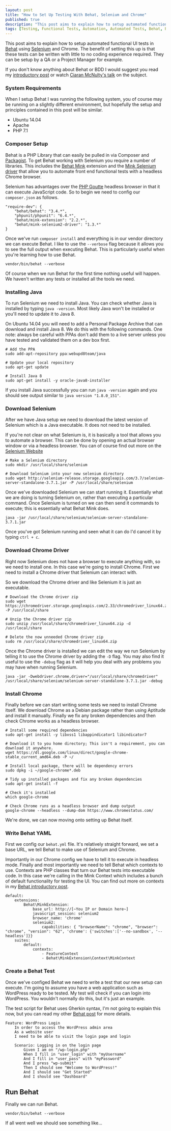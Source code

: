 ```yaml
---
layout: post
title: "How to Set Up Testing With Behat, Selenium and Chrome"
published: true
description: "This post aims to explain how to setup automated functional tests in Behat using Selenium and Chrome."
tags: [Testing, Functional Tests, Automation, Automated Tests, Behat, PHP, Selenium, BDD, Chrome, Linux]
---
```

This post aims to explain how to setup automated functional UI tests in [Behat](http://behat.org/en/latest/) using [Selenium](http://www.seleniumhq.org/) and Chrome. The benefit of setting this up is that these tests can be written with little to no coding experience required. They can be setup by a QA or a Project Manager for example.

If you don't know anything about Behat or BDD I would suggest you read my [introductory post](http://rbrt.wllr.info/2017/11/22/introduction-bdd-testing-with-behat.html) or watch [Ciaran McNulty's talk](https://www.youtube.com/watch?v=83GbyDpJDI4) on the subject.

### System Requirements

When I setup Behat I was running the following system, you of course may be running on a slightly different environment, but hopefully the setup and principles contained in this post will be similar.

- Ubuntu 14.04
- Apache
- PHP 7.1

### Composer Setup

Behat is a PHP Library that can easily be pulled in via Composer and [Packagist](https://packagist.org/packages/behat/behat). To get Behat working with Selenium you require a number of libraries. This includes the [Behat Mink](https://packagist.org/packages/behat/mink) extension and the [Mink Selenium driver](https://packagist.org/packages/behat/mink-selenium2-driver) that allow you to automate front end functional tests with a headless Chrome browser.

Selenium has advantages over the [PHP Goutte](https://packagist.org/packages/behat/mink-goutte-driver) headless browser in that it can execute JavaScript code. So to begin we need to config our `composer.json` as follows.

```
"require-dev": {
    "behat/behat": "3.4.*",
    "phpunit/phpunit": "6.4.*",
    "behat/mink-extension": "2.2.*",
    "behat/mink-selenium2-driver": "1.3.*"
}
```

Once we've run `composer install` and everything is in our vendor directory we can execute Behat. I like to use the `--verbose` flag because it allows you to see the full output when executing Behat. This is particularly useful when you're learning how to use Behat.

```
vendor/bin/behat --verbose
```

Of course when we run Behat for the first time nothing useful will happen. We haven't written any tests or installed all the tools we need.

### Installing Java

To run Selenium we need to install Java. You can check whether Java is installed by typing `java -version`. Most likely Java won't be installed or you'll need to update it to Java 8.

On Ubuntu 14.04 you will need to add a Personal Package Archive that can download and install Java 8. We do this with the following commands. One note: always be careful with PPAs don't add them to a live server unless you have tested and validated them on a dev box first.

```
# Add the PPA
sudo add-apt-repository ppa:webupd8team/java

# Update your local repository
sudo apt-get update

# Install Java 8
sudo apt-get install -y oracle-java8-installer
```

If you install Java successfully you can run `java -version` again and you should see output similar to `java version "1.8.0_151"`.

### Download Selenium

After we have Java setup we need to download the latest version of Selenium which is a Java executable. It does not need to be installed.

If you're not clear on what Selenium is, it is basically a tool that allows you to automate a browser. This can be done by opening an actual browser window or via a headless browser. You can of course find out more on the [Selenium Website](http://www.seleniumhq.org/)

```
# Make a Selenium directory
sudo mkdir /usr/local/share/selenium

# Download Selenium into your new selenium directory
sudo wget http://selenium-release.storage.googleapis.com/3.7/selenium-server-standalone-3.7.1.jar -P /usr/local/share/selenium
```

Once we've downloaded Selenium we can start running it. Essentially what we are doing is turning Selenium on, rather than executing a particular command. Once Selenium is turned on we can then send it commands to execute; this is essentially what Behat Mink does.

```
java -jar /usr/local/share/selenium/selenium-server-standalone-3.7.1.jar
```

Once you've got Selenium running and seen what it can do I'd cancel it by typing `ctrl + c`.

### Download Chrome Driver

Right now Selenium does not have a browser to execute anything with, so we need to install one. In this case we're going to install Chrome. First we need to install a Chrome driver that Selenium can interact with.

So we download the Chrome driver and like Selenium it is just an executable.

```
# Download the Chrome driver zip
sudo wget https://chromedriver.storage.googleapis.com/2.33/chromedriver_linux64.zip -P /usr/local/share

# Unzip the Chrome driver zip
sudo unzip /usr/local/share/chromedriver_linux64.zip -d /usr/local/share

# Delete the now unneeded Chrome driver zip
sudo rm /usr/local/share/chromedriver_linux64.zip
```

Once the Chrome driver is installed we can edit the way we run Selenium by telling it to use the Chrome driver by adding the `-D` flag. You may also find it useful to use the `-debug` flag as it will help you deal with any problems you may have when running Selenium.

```
java -jar -Dwebdriver.chrome.driver="/usr/local/share/chromedriver" /usr/local/share/selenium/selenium-server-standalone-3.7.1.jar -debug
```

### Install Chrome

Finally before we can start writing some tests we need to install Chrome itself. We download Chrome as a Debian package rather than using Aptitude and install it manually. Finally we fix any broken dependencies and then check Chrome works as a headless browser.

```
# Install some required dependencies
sudo apt-get install -y libxss1 libappindicator1 libindicator7

# Download it to you home directory; This isn't a requirement, you can download it anywhere.
wget https://dl.google.com/linux/direct/google-chrome-stable_current_amd64.deb -P ~/

# Install local package, there will be dependency errors
sudo dpkg -i ~/google-chrome*.deb

# Tidy up installed packages and fix any broken dependencies
sudo apt-get install -f

# Check it's installed
which google-chrome

# Check Chrome runs as a headless browser and dump output
google-chrome --headless --dump-dom https://www.chromestatus.com/
```

We're done, we can now moving onto setting up Behat itself.

### Write Behat YAML

First we config our `behat.yml` file. It's relatively straight forward, we set a base URL, we tell Behat to make use of Selenium and Chrome.

Importantly in our Chrome config we have to tell it to execute in headless mode. Finally and most importantly we need to tell Behat which contexts to use. Contexts are PHP classes that turn our Behat tests into executable code. In this case we're calling in the Mink Context which includes a bunch of default functionality for testing the UI. You can find out more on contexts in my [Behat introductory post](http://rbrt.wllr.info/2017/11/22/introduction-bdd-testing-with-behat.html).

```
default:
    extensions:
        Behat\MinkExtension:
            base_url: http://[~You IP or Domain here~]
            javascript_session: selenium2
            browser_name: 'chrome'
            selenium2:
                capabilities: { "browserName": "chrome", "browser": "chrome", "version": "62", 'chrome': {'switches':['--no-sandbox', '--headless']}}
    suites:
        default:
            contexts:
                - FeatureContext
                - Behat\MinkExtension\Context\MinkContext
```

### Create a Behat Test

Once we've configed Behat we need to write a test that our new setup can execute. I'm going to assume you have a web application such as WordPress ready to be tested. My test will check if you can login into WordPress. You wouldn't normally do this, but it's just an example.

The test script for Behat uses Gherkin syntax, I'm not going to explain this now, but you can read my other [Behat post](http://rbrt.wllr.info/2017/11/22/introduction-bdd-testing-with-behat.html) for more details.

```
Feature: WordPress Login
    In order to access the WordPress admin area
    As a website user
    I need to be able to visit the login page and login

    Scenario: Logging in on the login page
        Given I am on "/wp-login.php"
        When I fill in "user_login" with "myUsername"
        And I fill in "user_pass" with "myPassword"
        And I press "wp-submit"
        Then I should see "Welcome to WordPress!"
        And I should see "Get Started"
        And I should see "Dashboard"
```

## Run Behat

Finally we can run Behat.

```
vendor/bin/behat --verbose
```

If all went well we should see something like...
